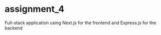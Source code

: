 # assignment_4
Full-stack application using Next.js for the frontend and Express.js for the backend
